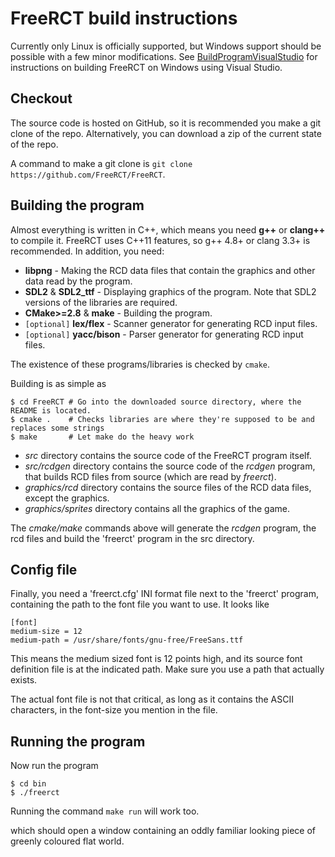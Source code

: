 # FreeRCT build instructions #

Currently only Linux is officially supported, but Windows support should be possible with a few minor modifications. See [BuildProgramVisualStudio](BuildProgramVisualStudio.md) for instructions on building FreeRCT on Windows using Visual Studio.

## Checkout ##

The source code is hosted on GitHub, so it is recommended you make a git clone of the repo. Alternatively, you can download a zip of the current state of the repo.

A command to make a git clone is `git clone https://github.com/FreeRCT/FreeRCT`.

## Building the program ##

Almost everything is written in C++, which means you need **g++** or **clang++** to compile it. FreeRCT uses C++11 features, so g++ 4.8+ or clang 3.3+ is recommended.
In addition, you need:

  * **libpng** - Making the RCD data files that contain the graphics and other data read by the program.
  * **SDL2** & **SDL2\_ttf** - Displaying graphics of the program. Note that SDL2 versions of the libraries are required.
  * **CMake>=2.8** & **make** - Building the program.
  * `[optional]` **lex/flex** - Scanner generator for generating RCD input files.
  * `[optional]` **yacc/bison** - Parser generator for generating RCD input files.

The existence of these programs/libraries is checked by `cmake`.

Building is as simple as

```
$ cd FreeRCT # Go into the downloaded source directory, where the README is located.
$ cmake .    # Checks libraries are where they're supposed to be and replaces some strings
$ make       # Let make do the heavy work
```

  * _src_ directory contains the source code of the FreeRCT program itself.
  * _src/rcdgen_ directory contains the source code of the _rcdgen_ program, that builds RCD files from source (which are read by _freerct_).
  * _graphics/rcd_ directory contains the source files of the RCD data files, except the graphics.
  * _graphics/sprites_ directory contains all the graphics of the game.

The _cmake/make_ commands above will generate the _rcdgen_ program, the rcd files and build the 'freerct' program in the src directory.

## Config file ##

Finally, you need a 'freerct.cfg' INI format file next to the 'freerct' program, containing the path to the font file you want to use. It looks like

```
[font]
medium-size = 12
medium-path = /usr/share/fonts/gnu-free/FreeSans.ttf
```

This means the medium sized font is 12 points high, and its source font definition file is at the indicated path. Make sure you use a path that actually exists.

The actual font file is not that critical, as long as it contains the ASCII characters, in the font-size you mention in the file.

## Running the program ##

Now run the program

```
$ cd bin
$ ./freerct
```

Running the command `make run` will work too.

which should open a window containing an oddly familiar looking piece of greenly coloured flat world.
